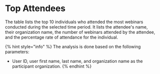 # Top Attendees

The table lists the top 10 individuals who attended the most webinars conducted during the selected time period. It lists the attendee's name, their organization name, the number of webinars attended by the attendee, and the percentage rate of attendance for the individual.

{% hint style="info" %}
The analysis is done based on the following parameters:

* User ID, user first name, last name, and organization name as the participant organization.
{% endhint %}

